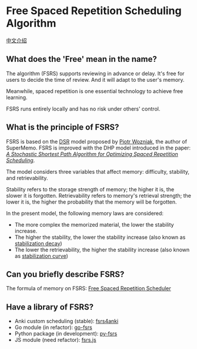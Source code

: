 # Free Spaced Repetition Scheduling Algorithm

[中文介绍](./README_CN.md)

## What does the 'Free' mean in the name?

The algorithm (FSRS) supports reviewing in advance or delay. It's free for users to decide the time of review. And it will adapt to the user's memory.

Meanwhile, spaced repetition is one essential technology to achieve free learning. 

FSRS runs entirely locally and has no risk under others' control.

## What is the principle of FSRS?

FSRS is based on the [DSR](https://supermemo.guru/wiki/Two_components_of_memory) model proposed by [Piotr Wozniak](https://supermemo.guru/wiki/Piotr_Wozniak), the author of SuperMemo. FSRS is improved with the DHP model introduced in the paper: *[A Stochastic Shortest Path Algorithm for Optimizing Spaced Repetition Scheduling](https://www.maimemo.com/paper/)*.

The model considers three variables that affect memory: difficulty, stability, and retrievability.

Stability refers to the storage strength of memory; the higher it is, the slower it is forgotten. Retrievability refers to memory's retrieval strength; the lower it is, the higher the probability that the memory will be forgotten.

In the present model, the following memory laws are considered:

- The more complex the memorized material, the lower the stability increase.
- The higher the stability, the lower the stability increase (also known as [stabilization decay](https://supermemo.guru/wiki/Stabilization_decay))
- The lower the retrievability, the higher the stability increase (also known as [stabilization curve](https://supermemo.guru/wiki/Stabilization_curve))

## Can you briefly describe FSRS?

The formula of memory on FSRS: [Free Spaced Repetition Scheduler](https://github.com/open-spaced-repetition/fsrs4anki/wiki/Free-Spaced-Repetition-Scheduler)

## Have a library of FSRS?

- Anki custom scheduling (stable): [fsrs4anki](https://github.com/open-spaced-repetition/fsrs4anki)
- Go module (in refactor): [go-fsrs](https://github.com/open-spaced-repetition/go-fsrs)
- Python package (in development): [py-fsrs](https://github.com/open-spaced-repetition/py-fsrs)
- JS module (need refactor): [fsrs.js](https://github.com/open-spaced-repetition/fsrs.js)
